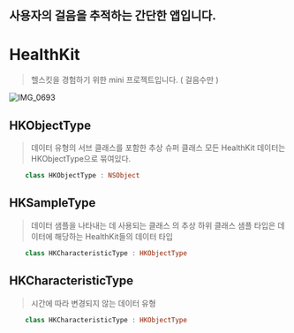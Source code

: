 ## 사용자의 걸음을 추적하는 간단한 앱입니다.

# HealthKit
> 헬스킷을 경험하기 위한 mini 프로젝트입니다. ( 걸음수만 )


![IMG_0693](https://github.com/user-attachments/assets/db5c03c6-80ff-444d-908e-9d3bff4c3751)

## HKObjectType
> 데이터 유형의 서브 클래스를 포함한 추상 슈퍼 클래스
모든 HealthKit 데이터는 HKObjectType으로 묶여있다.

```swift
    class HKObjectType : NSObject
```

## HKSampleType
> 데이터 샘플을 나타내는 데 사용되는 클래스 의 추상 하위 클래스
샘플 타입은 데이터에 해당하는 HealthKit들의 데이터 타입

```swift
    class HKCharacteristicType : HKObjectType
```

## HKCharacteristicType
> 시간에 따라 변경되지 않는 데이터 유형

```swift
    class HKCharacteristicType : HKObjectType
```
